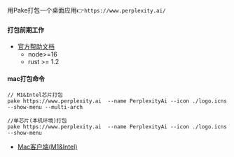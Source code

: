用Pake打包一个桌面应用👉```https://www.perplexity.ai/``` 


#### 打包前期工作
* [官方帮助文档](https://github.com/tw93/Pake/blob/master/bin/README.md)
	* node>=16 
	* rust >= 1.2

#### mac打包命令

```
// M1&Intel芯片打包
pake https://www.perplexity.ai  --name PerplexityAi --icon ./logo.icns --show-menu --multi-arch

//单芯片(本机环境)打包
pake https://www.perplexity.ai  --name PerplexityAi --icon ./logo.icns --show-menu

```

* [Mac客户端(M1&Intel)](https://github.com/ghyghoo8/pake-perplexity.ai/raw/main/PerplexityAi.dmg)
